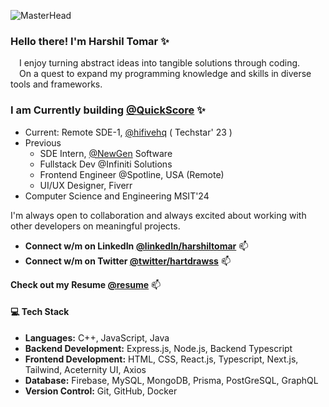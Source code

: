 ![MasterHead](https://user-images.githubusercontent.com/10498744/210012254-234538ff-d198-48aa-8964-37e6fd45d227.gif)

### Hello there! I'm Harshil Tomar ✨
  &emsp;I enjoy turning abstract ideas into tangible solutions through coding. </br>
  &emsp;On a quest to expand my programming knowledge and skills in diverse tools and frameworks.

### I am Currently building [@QuickScore](https://quickscore.vercel.app/) ✨

 - Current: Remote SDE-1, [@hifivehq](https://hifivecommunity.com/) ( Techstar' 23 )
 - Previous
     - SDE Intern, [@NewGen](https://newgensoft.com/) Software
     - Fullstack Dev @Infiniti Solutions
     - Frontend Engineer @Spotline, USA (Remote)
     - UI/UX Designer, Fiverr
 - Computer Science and Engineering MSIT'24

I'm always open to collaboration and always excited about working with other developers on meaningful projects. </br>
- **Connect w/m on **LinkedIn** [@linkedIn/harshiltomar](https://www.linkedin.com/in/harshiltomar/)** 📫
- **Connect w/m on **Twitter** [@twitter/hartdrawss](https://twitter.com/hartdrawss)** 📫


**Check out my **Resume** [@resume](https://drive.google.com/file/d/1bMrNcdIye1G0AujKtwRXzLLKXLpZoyBg/view)** 📫

#### 💻 Tech Stack

- **Languages:** C++, JavaScript, Java 
- **Backend Development:** Express.js, Node.js, Backend Typescript 
- **Frontend Development:** HTML, CSS, React.js, Typescript, Next.js, Tailwind, Aceternity UI, Axios
- **Database:** Firebase, MySQL, MongoDB, Prisma, PostGreSQL, GraphQL
- **Version Control:** Git, GitHub, Docker
